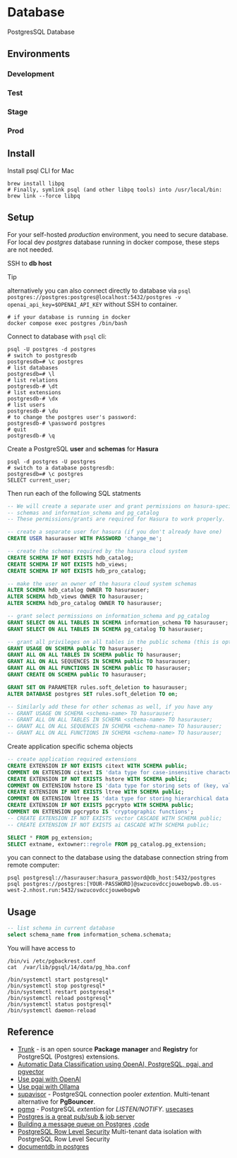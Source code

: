 # Database

PostgresSQL Database

## Environments

### Development

### Test

### Stage

### Prod

## Install

Install psql CLI for Mac

```shell
brew install libpq
# Finally, symlink psql (and other libpq tools) into /usr/local/bin:
brew link --force libpq
```

## Setup

For your self-hosted _production_ environment, you need to secure database.  
For local dev _postgres_ database running in docker compose, these steps are not needed.

SSH to **db host**

> [!TIP]
> alternatively you can also connect directly to database via `psql postgres://postgres:postgres@localhost:5432/postgres -v openai_api_key=$OPENAI_API_KEY` without SSH to container.

```shell
# if your database is running in docker
docker compose exec postgres /bin/bash
```

Connect to database with `psql` cli:

```shell
psql -U postgres -d postgres
# switch to postgresdb
postgresdb=# \c postgres
# list databases
postgresdb=# \l
# list relations
postgresdb-# \dt
# list extensions
postgresdb-# \dx
# list users
postgresdb-# \du
# to change the postgres user's password:
postgresdb-# \password postgres
# quit
postgresdb-# \q
```

Create a PostgreSQL **user** and **schemas** for **Hasura**

```shell
psql -d postgres -U postgres
# switch to a database postgresdb:
postgresdb=# \c postgres
SELECT current_user;
```

Then run each of the following SQL statments

```sql
-- We will create a separate user and grant permissions on hasura-specific
-- schemas and information_schema and pg_catalog
-- These permissions/grants are required for Hasura to work properly.

-- create a separate user for hasura (if you don't already have one)
CREATE USER hasurauser WITH PASSWORD 'change_me';

-- create the schemas required by the hasura cloud system
CREATE SCHEMA IF NOT EXISTS hdb_catalog;
CREATE SCHEMA IF NOT EXISTS hdb_views;
CREATE SCHEMA IF NOT EXISTS hdb_pro_catalog;

-- make the user an owner of the hasura cloud system schemas
ALTER SCHEMA hdb_catalog OWNER TO hasurauser;
ALTER SCHEMA hdb_views OWNER TO hasurauser;
ALTER SCHEMA hdb_pro_catalog OWNER TO hasurauser;

-- grant select permissions on information_schema and pg_catalog
GRANT SELECT ON ALL TABLES IN SCHEMA information_schema TO hasurauser;
GRANT SELECT ON ALL TABLES IN SCHEMA pg_catalog TO hasurauser;

-- grant all privileges on all tables in the public schema (this is optional and can be customized)
GRANT USAGE ON SCHEMA public TO hasurauser;
GRANT ALL ON ALL TABLES IN SCHEMA public TO hasurauser;
GRANT ALL ON ALL SEQUENCES IN SCHEMA public TO hasurauser;
GRANT ALL ON ALL FUNCTIONS IN SCHEMA public TO hasurauser;
GRANT CREATE ON SCHEMA public TO hasurauser;

GRANT SET ON PARAMETER rules.soft_deletion to hasurauser;
ALTER DATABASE postgres SET rules.soft_deletion TO on;

-- Similarly add these for other schemas as well, if you have any
-- GRANT USAGE ON SCHEMA <schema-name> TO hasurauser;
-- GRANT ALL ON ALL TABLES IN SCHEMA <schema-name> TO hasurauser;
-- GRANT ALL ON ALL SEQUENCES IN SCHEMA <schema-name> TO hasurauser;
-- GRANT ALL ON ALL FUNCTIONS IN SCHEMA <schema-name> TO hasurauser;
```

Create application specific schema objects

```sql
-- create application required extensions
CREATE EXTENSION IF NOT EXISTS citext WITH SCHEMA public;
COMMENT ON EXTENSION citext IS 'data type for case-insensitive character strings';
CREATE EXTENSION IF NOT EXISTS hstore WITH SCHEMA public;
COMMENT ON EXTENSION hstore IS 'data type for storing sets of (key, value) pairs';
CREATE EXTENSION IF NOT EXISTS ltree WITH SCHEMA public;
COMMENT ON EXTENSION ltree IS 'data type for storing hierarchical data path';
CREATE EXTENSION IF NOT EXISTS pgcrypto WITH SCHEMA public;
COMMENT ON EXTENSION pgcrypto IS 'cryptographic functions';
-- CREATE EXTENSION IF NOT EXISTS vector CASCADE WITH SCHEMA public;
-- CREATE EXTENSION IF NOT EXISTS ai CASCADE WITH SCHEMA public;

SELECT * FROM pg_extension;
SELECT extname, extowner::regrole FROM pg_catalog.pg_extension;
```

you can connect to the database using the database connection string from remote computer:

```shell
psql postgresql://hasurauser:hasura_password@db_host:5432/postgres
psql postgres://postgres:[YOUR-PASSWORD]@swzucovdccjouwebopwb.db.us-west-2.nhost.run:5432/swzucovdccjouwebopwb
```

## Usage

```sql
-- list schema in current database
select schema_name from information_schema.schemata;
```

You will have access to

```shell
/bin/vi /etc/pgbackrest.conf
cat  /var/lib/pgsql/14/data/pg_hba.conf

/bin/systemctl start postgresql*
/bin/systemctl stop postgresql*
/bin/systemctl restart postgresql*
/bin/systemctl reload postgresql*
/bin/systemctl status postgresql*
/bin/systemctl daemon-reload
```

## Reference

- [Trunk](https://pgt.dev/) - is an open source **Package manager** and **Registry** for PostgreSQL (Postgres) extensions.
- [Automatic Data Classification using OpenAI, PostgreSQL, pgai, and pgvector](https://github.com/quamernasim/automatic-data-classification-using-openai-postgreSQL-pgai-and-pgvector)
- [Use pgai with OpenAI](https://github.com/timescale/pgai/blob/main/docs/openai.md)
- [Use pgai with Ollama](https://github.com/timescale/pgai/blob/main/docs/ollama.md)
- [supavisor](https://github.com/supabase/supavisor) - PostgreSQL connection pooler _extention_. Multi-tenant alternative for **PgBouncer**.  
- [pgmq](https://github.com/tembo-io/pgmq) - PostgreSQL _extention_ for _LISTEN/NOTIFY_. [usecases](https://supabase.com/blog/supabase-queues)
- [Postgres is a great pub/sub & job server](https://webapp.io/blog/postgres-is-the-answer/)
- [Building a message queue on Postgres](https://www.oliverlambson.com/pgmq) ,[code](https://github.com/oliverlambson/pgmq/tree/main)
- [PostgreSQL Row Level Security](https://aws.amazon.com/blogs/database/multi-tenant-data-isolation-with-postgresql-row-level-security/) Multi-tenant data isolation with PostgreSQL Row Level Security
- [documentdb in postgres](https://github.com/microsoft/documentdb)
